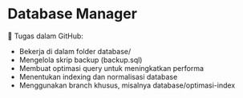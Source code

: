 # Database Manager
📍 Tugas dalam GitHub:

- Bekerja di dalam folder database/
- Mengelola skrip backup (backup.sql)
- Membuat optimasi query untuk meningkatkan performa
- Menentukan indexing dan normalisasi database
- Menggunakan branch khusus, misalnya database/optimasi-index
